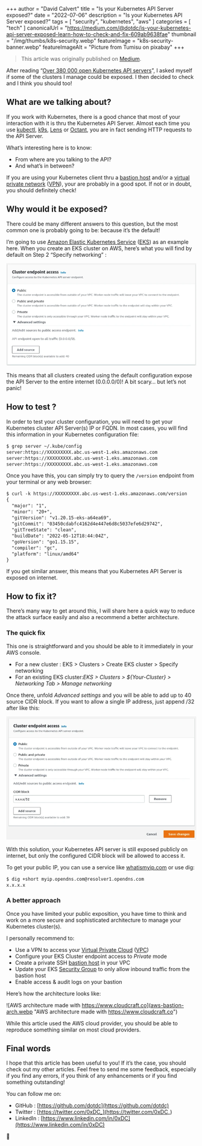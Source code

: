 +++
author = "David Calvert"
title = "Is your Kubernetes API Server exposed?"
date = "2022-07-06"
description = "Is your Kubernetes API Server exposed?"
tags = [
    "security", "kubernetes", "aws"
]
categories = [
    "tech"
]
canonicalUrl = "https://medium.com/@dotdc/is-your-kubernetes-api-server-exposed-learn-how-to-check-and-fix-609ab9638fae"
thumbnail = "/img/thumbs/k8s-security.webp"
featureImage = "k8s-security-banner.webp"
featureImageAlt = "Picture from Tumisu on pixabay"
+++

> This article was originally published on [Medium](https://medium.com/@dotdc/is-your-kubernetes-api-server-exposed-learn-how-to-check-and-fix-609ab9638fae).

After reading “[Over 380 000 open Kubernetes API servers](https://www.shadowserver.org/news/over-380-000-open-kubernetes-api-servers/)”, I asked myself if some of the clusters I manage could be exposed. I then decided to check and I think you should too!

<!--more-->

## What are we talking about?

If you work with Kubernetes, there is a good chance that most of your interaction with it is thru the Kubernetes API Server. Almost each time you use [kubectl](https://kubernetes.io/docs/reference/kubectl/kubectl/), [k9s](https://github.com/derailed/k9s), [Lens](https://github.com/lensapp/lens) or [Octant](https://github.com/vmware-tanzu/octant), you are in fact sending HTTP requests to the API Server.

What’s interesting here is to know:

- From where are you talking to the API?
- And what’s in between?

If you are using your Kubernetes client thru a [bastion host](https://en.wikipedia.org/wiki/Bastion_host) and/or a [virtual private network](https://en.wikipedia.org/wiki/Virtual_private_network) ([VPN](https://en.wikipedia.org/wiki/Virtual_private_network)), your are probably in a good spot. If not or in doubt, you should definitely check!

## Why would it be exposed?

There could be many different answers to this question, but the most common one is probably going to be: because it’s the default!

I’m going to use [Amazon Elastic Kubernetes Service](https://aws.amazon.com/eks/) ([EKS](https://aws.amazon.com/eks/)) as an example here. When you create an EKS cluster on AWS, here’s what you will find by default on Step 2 “Specify networking” :

![Screenshot: AWS Cluster endpoint access](aws-cluster-endpoint.webp "Screenshot: AWS Cluster endpoint access")

This means that all clusters created using the default configuration expose the API Server to the entire internet (0.0.0.0/0)! A bit scary… but let’s not panic!

## How to test ?

In order to test your cluster configuration, you will need to get your Kubernetes cluster API Server(s) IP or FQDN. In most cases, you will find this information in your Kubernetes configuration file:

```
$ grep server ~/.kube/config
server:https://XXXXXXXXX.abc.us-west-1.eks.amazonaws.com
server:https://XXXXXXXXX.abc.us-west-1.eks.amazonaws.com
server:https://XXXXXXXXX.abc.us-west-1.eks.amazonaws.com
```

Once you have this, you can simply try to query the `/version` endpoint from your terminal or any web browser:

```
$ curl -k https://XXXXXXXXX.abc.us-west-1.eks.amazonaws.com/version
{
  "major": "1",
  "minor": "20+",
  "gitVersion": "v1.20.15-eks-a64ea69",
  "gitCommit": "03450cdabfc4162d4e447e6d8c5037efe6d29742",
  "gitTreeState": "clean",
  "buildDate": "2022-05-12T18:44:04Z",
  "goVersion": "go1.15.15",
  "compiler": "gc",
  "platform": "linux/amd64"
}
```

If you get similar answer, this means that you Kubernetes API Server is exposed on internet.

## How to fix it?

There’s many way to get around this, I will share here a quick way to reduce the attack surface easily and also a recommend a better architecture.

### The quick fix

This one is straightforward and you should be able to  it immediately in your AWS console.

- For a new cluster : EKS > Clusters > Create EKS cluster > Specify networking
- For an existing EKS cluster:*EKS > Clusters > ${Your-Cluster} > Networking Tab > Manage networking*

Once there, unfold *Advanced settings* and you will be able to add up to 40 source CIDR block. If you want to allow a single IP address, just append /32 after like this:

![Screenshot: AWS Cluster endpoint access with CIDR](aws-cluster-endpoint-cidr.webp "Screenshot: AWS Cluster endpoint access with CIDR")

With this solution, your Kubernetes API server is still exposed publicly on internet, but only the configured CIDR block will be allowed to access it.

To get your public IP, you can use a service like [whatismyip.com](https://www.whatismyip.com/) or use dig:

```
$ dig +short myip.opendns.com@resolver1.opendns.com
x.x.x.x
```

### A better approach

Once you have limited your public exposition, you have time to think and work on a more secure and sophisticated architecture to manage your Kubernetes cluster(s).

I personally recommend to:

- Use a VPN to access your [Virtual Private Cloud](https://aws.amazon.com/vpc/) ([VPC](https://aws.amazon.com/vpc/))
- Configure your EKS Cluster endpoint access to *Private* mode
- Create a private SSH [bastion host](https://en.wikipedia.org/wiki/Bastion_host) in your VPC
- Update your EKS [Security Group](https://docs.aws.amazon.com/vpc/latest/userguide/VPC_SecurityGroups.html) to only allow inbound traffic from the bastion host
- Enable access & audit logs on your bastion

Here’s how the architecture looks like:

![AWS architecture made with https://www.cloudcraft.co](aws-bastion-arch.webp "AWS architecture made with https://www.cloudcraft.co")

While this article used the AWS cloud provider, you should be able to reproduce something similar on most cloud providers.

## Final words

I hope that this article has been useful to you! If it’s the case, you should check out my other articles. Feel free to send me some feedback, especially if you find any errors, if you think of any enhancements or if you find something outstanding!

You can follow me on:

- GitHub : [https://github.com/dotdc](https://github.com/dotdc)
- Twitter : [https://twitter.com/0xDC_](https://twitter.com/0xDC_)
- LinkedIn : [https://www.linkedin.com/in/0xDC](https://www.linkedin.com/in/0xDC)

👋
